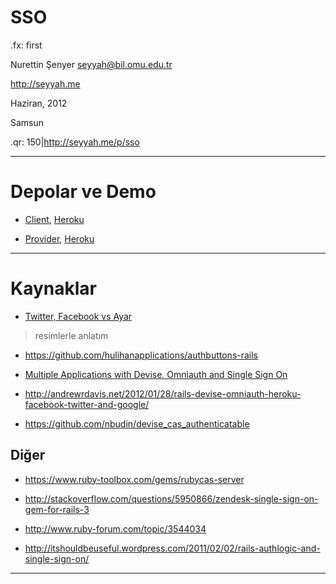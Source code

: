 # SSO

.fx: first

Nurettin Şenyer <seyyah@bil.omu.edu.tr>

http://seyyah.me

Haziran, 2012

Samsun

.qr: 150|http://seyyah.me/p/sso

---

# Depolar ve Demo

- [Client](https://github.com/19test/sso-devise-omniauth-client),
  [Heroku](http://sso-client1.herokuapp.com)

- [Provider](https://github.com/19test/sso-devise-omniauth-provider),
  [Heroku](http://sso-provider-ustad.herokuapp.com)

---

# Kaynaklar

- [Twitter, Facebook
  vs Ayar](https://github.com/diaspora/diaspora/wiki/Howto-setup-services)

> resimlerle anlatım

- https://github.com/hulihanapplications/authbuttons-rails
- [Multiple Applications with Devise, Omniauth and Single Sign On](http://blog.joshsoftware.com/2010/12/16/multiple-applications-with-devise-omniauth-and-single-sign-on/)

- http://andrewrdavis.net/2012/01/28/rails-devise-omniauth-heroku-facebook-twitter-and-google/

- https://github.com/nbudin/devise_cas_authenticatable

## Diğer

- https://www.ruby-toolbox.com/gems/rubycas-server

- http://stackoverflow.com/questions/5950866/zendesk-single-sign-on-gem-for-rails-3

- http://www.ruby-forum.com/topic/3544034

- http://itshouldbeuseful.wordpress.com/2011/02/02/rails-authlogic-and-single-sign-on/

---

